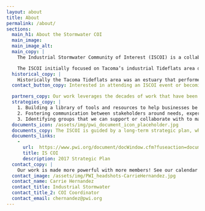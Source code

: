 ```yaml
---
layout: about
title: About
permalink: /about/
sections:
  main_h1: About the Stormwater COI
  main_image:
  main_image_alt:
  main_copy: |
    The Industrial Stormwater Community of Interest (ISCOI) is a collaborative group working to reduce stormwater pollution. ISCOI partners include individuals from a diverse group of organizations, businesses, and agencies located in the Puyallup River Watershed and the City of Tacoma. There is always room at the table for more partners and community input.

    The ISCOI initially focused on Tacoma’s industrial Tideflats area due to the concentration of industrial businesses and the pioneering environmental programs of the City of Tacoma and Port of Tacoma. We have expanded to support industrial and commercial businesses throughout the Puyallup River Watershed using tools developed in these early efforts.
  historical_copy: |
    Historically the Tacoma Tideflats area was an estuary that performed functions that improved water quality. However, over the more than a century of industrial use, most of the Tideflats has been filled and largely covered with impervious surfaces. [View a story map about the history of the tideflats.](https://wa-sw-ctr.maps.arcgis.com/apps/Cascade/index.html?appid=767eb51aff884d1594542cdc5c52785e)
  contact_button_copy: Interested in attending an ISCOI event or becoming part of the ISCOI? **[Contact Us](https://www.pwi.org/index.cfm?fuseaction=page.viewpage&pageid=548)**

  partners_copy: Our work leverages the decades of work that have been done by our partners, their projects and programs dedicated to improving the quality of industrial stormwater. We are proud to bring together these dedicated professionals to help tackle the complexities of industrial stormwater; and there is always room at the table for more community input and partners.
  strategies_copy: |
    1. Building a library of tools and resources to help businesses be environmentally responsible.
    2. Fostering communication between stakeholders around needs, experiences, and impacts of stormwater requirements.
    3. Identifying groups that we can support or collaborate with to magnify our impact.
  documents_icon: /assets/img/pwi_document_icon_placeholder.jpg
  documents_copy: The ISCOI is guided by a long-term strategic plan, which helps a broad range of stakeholders set priorities and allocate resources. Learn more about our approach in these foundational and guiding documents.
  documents_links:
    -
      url:  https://www.pwi.org/document/docWindow.cfm?fuseaction=document.viewDocument&ID=4D63E3A5A99D84AB240880400E28F3E2D352D7DE6D8662E69CF856E23FB39B4422D75C3EE68458C976B8FE4ADCD0C464
      title: IS COI
      description: 2017 Strategic Plan
  contact_copy: |
    Our work is made more powerful with more members! See our calendar for dates and locations of upcoming events and activities. For more information on how you can help improve water quality in the Puyallup River Watershed and Puget Sound, please contact:
  contact_image: /assets/img/PWI_headshots-CarrieHernandez.jpg
  contact_name: Carrie Hernandez
  contact_title: Industrial Stormwater
  contact_title_2: COI Coordinator
  contact_email: chernandez@pwi.org
---
```

